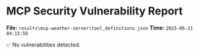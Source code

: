 # MCP Security Vulnerability Report
**File:** `results\mcp-weather-server\tool_definitions.json`
**Time:** `2025-06-21 04:15:50`

✅ No vulnerabilities detected.